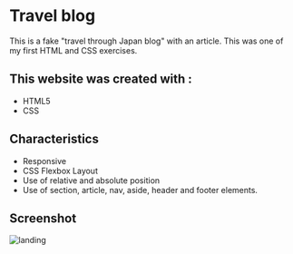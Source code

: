 
# Travel blog

This is a fake "travel through Japan blog" with an article. This was one of my first HTML and CSS exercises.

## This website was created with :

* HTML5
* CSS





## Characteristics

- Responsive
- CSS Flexbox Layout
- Use of relative and absolute position
- Use of section, article, nav, aside, header and footer elements.

## Screenshot
![landing](https://user-images.githubusercontent.com/108081381/185935096-bc3d74a8-42fd-4800-b311-50ebeb7eb035.png)
